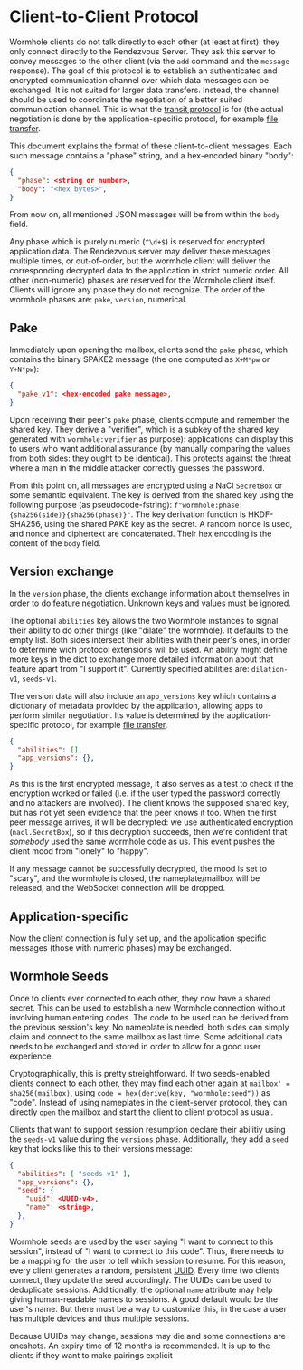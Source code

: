 # Client-to-Client Protocol

Wormhole clients do not talk directly to each other (at least at first): they
only connect directly to the Rendezvous Server. They ask this server to
convey messages to the other client (via the `add` command and the `message`
response).
The goal of this protocol is to establish an authenticated and encrypted
communication channel over which data messages can be exchanged. It is not
suited for larger data transfers. Instead, the channel should be used to coordinate
the negotiation of a better suited communication channel. This is what the
[transit protocol](transit.md) is for (the actual negotiation is done by the
application-specific protocol, for example [file transfer](file-transfer-protocol.md).

This document explains the format of these client-to-client messages. Each
such message contains a "phase" string, and a hex-encoded binary "body":

```json
{
  "phase": <string or number>,
  "body": "<hex bytes>",
}
```

From now on, all mentioned JSON messages will be from within the `body` field.

Any phase which is purely numeric (`^\d+$`) is reserved for encrypted
application data. The Rendezvous server may deliver these messages multiple
times, or out-of-order, but the wormhole client will deliver the
corresponding decrypted data to the application in strict numeric order. All
other (non-numeric) phases are reserved for the Wormhole client itself.
Clients will ignore any phase they do not recognize.
The order of the wormhole phases are: `pake`, `version`, numerical.

## Pake

Immediately upon opening the mailbox, clients send the `pake` phase, which
contains the binary SPAKE2 message (the one computed as `X+M*pw` or
`Y+N*pw`):

```json
{
  "pake_v1": <hex-encoded pake message>,
}
```

Upon receiving their peer's `pake` phase, clients compute and remember the
shared key. They derive a "verifier", which is a subkey of the shared key
generated with `wormhole:verifier` as purpose): applications can display
this to users who want additional assurance (by manually comparing the values
from both sides: they ought to be identical). This protects against the threat
where a man in the middle attacker correctly guesses the password.

From this point on, all messages are encrypted using a NaCl `SecretBox` or some
semantic equivalent. The key is derived from the shared key using the following
purpose (as pseudocode-fstring): `f"wormhole:phase:{sha256(side)}{sha256(phase)}"`.
The key derivation function is HKDF-SHA256, using the shared PAKE key as the secret.
A random nonce is used, and nonce and ciphertext are concatenated. Their hex
encoding is the content of the `body` field.

## Version exchange

In the `version` phase, the clients exchange information about themselves in
order to do feature negotiation. Unknown keys and values must be ignored.

The optional `abilities` key allows the two Wormhole instances
to signal their ability to do other things (like "dilate" the wormhole).
It defaults to the empty list. Both sides intersect their abilities with their
peer's ones, in order to determine wich protocol extensions will be used. An
ability might define more keys in the dict to exchange more detailed information
about that feature apart from "I support it". Currently specified abilities are:
`dilation-v1`, `seeds-v1`.

The version data will also include an `app_versions` key which contains a
dictionary of metadata provided by the application, allowing apps to perform
similar negotiation. Its value is determined by the application-specific protocol,
for example [file transfer](file-transfer-protocol.md).

```json
{
  "abilities": [],
  "app_versions": {},
}
```

As this is the first encrypted message, it also serves as a test to check if
the encryption worked or failed (i.e. if the user typed the password correctly
and no attackers are involved).
The client knows the supposed shared key, but has not yet seen
evidence that the peer knows it too. When the first peer message arrives, it will
be decrypted: we use authenticated encryption (`nacl.SecretBox`), so if this
decryption succeeds, then we're confident that *somebody* used the same
wormhole code as us. This event pushes the client mood from "lonely" to
"happy".

If any message cannot be successfully decrypted, the mood is set to "scary",
and the wormhole is closed, the nameplate/mailbox
will be released, and the WebSocket connection will be dropped.

## Application-specific

Now the client connection is fully set up, and the application specific messages
(those with numeric phases) may be exchanged.

## Wormhole Seeds

Once to clients ever connected to each other, they now have a shared secret. This can
be used to establish a new Wormhole connection without involving human entering codes.
The code to be used can be derived from the previous session's key. No nameplate is needed,
both sides can simply claim and connect to the same mailbox as last time. Some additional
data needs to be exchanged and stored in order to allow for a good user experience.

Cryptographically, this is pretty streightforward. If two seeds-enabled clients connect
to each other, they may find each other again at `mailbox' = sha256(mailbox)`, using
`code = hex(derive(key, "wormhole:seed"))` as "code". Instead of using nameplates in the
client-server protocol, they can directly `open` the mailbox and start the client to client
protocol as usual.

Clients that want to support session resumption declare their abilitiy using the `seeds-v1`
value during the `versions` phase. Additionally, they add a `seed` key that looks like this to
their versions message:

```json
{
  "abilities": [ "seeds-v1" ],
  "app_versions": {},
  "seed": {
    "uuid": <UUID-v4>,
    "name": <string>,
  },
}
```

Wormhole seeds are used by the user saying "I want to connect to this session", instead of "I
want to connect to this code". Thus, there needs to be a mapping for the user to tell which
session to resume. For this reason, every client generates a random, persistent
[UUID](https://en.wikipedia.org/wiki/Universally_unique_identifier). Every time two clients
connect, they update the seed accordingly. The UUIDs can be used to deduplicate sessions.
Additionally, the optional `name` attribute may help giving human-readable names to sessions.
A good default would be the user's name. But there must be a way to customize this, in the case
a user has multiple devices and thus multiple sessions.

Because UUIDs may change, sessions may die and some connections are oneshots. An expiry time of
12 months is recommended. It is up to the clients if they want to make pairings explicit
